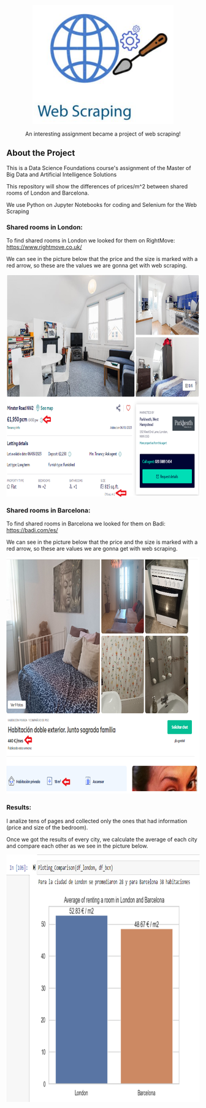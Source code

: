 <!-- PROJECT LOGO -->
<div align="center">
  <a href="https://github.com/ockdavid/Barcelona-vs-London-houses-princing">
    <img src="Pics/Logo_web_scraping.png" alt="Logo" width="366" height="310">
  </a>
  <p align="center">
    An interesting assignment became a project of web scraping!
  </p>
</div>


## About the Project

This is a Data Science Foundations course's assignment of the Master of Big Data and Artificial Intelligence Solutions

This repository will show the differences of prices/m^2 between shared rooms of London and Barcelona.

We use Python on Jupyter Notebooks for coding and Selenium for the Web Scraping

### Shared rooms in London:
To find shared rooms in London we looked for them on RightMove: https://www.rightmove.co.uk/

We can see in the picture below that the price and the size is marked with a red arrow, so these are the values we are gonna get with web scraping.

<div align="center">
  <a href="https://github.com/ockdavid/Barcelona-vs-London-houses-princing">
    <img src="Pics/Shared%20room%20London.png" alt="Logo" width="856" height="580">
  </a>
</div>

<!-- otra manera de poner link: ![alt text](https://github.com/ockdavid/Barcelona-vs-London-houses-princing/blob/main/Pics/Shared%20room%20London.png) -->



### Shared rooms in Barcelona: 
To find shared rooms in Barcelona we looked for them on Badi: https://badi.com/es/

We can see in the picture below that the price and the size is marked with a red arrow, so these are values we are gonna get with web scraping.

<!-- otra manera de poner link: ![alt text](https://github.com/ockdavid/Barcelona-vs-London-houses-princing/blob/main/Pics/Shared%20room%20Barcelona.png)  -->

<div align="center">
  <a href="https://github.com/ockdavid/Barcelona-vs-London-houses-princing">
    <img src="Pics/Shared%20room%20Barcelona.png" alt="Logo" width="849" height="616">
  </a>
</div>

### Results:

I analize tens of pages and collected only the ones that had information (price and size of the bedroom).

Once we got the results of every city, we calculate the average of each city and compare each other as we see in the picture below.

<!-- otra manera de poner link:  ![alt text](https://github.com/ockdavid/Barcelona-vs-London-houses-princing/blob/main/Pics/Results.png) -->

<div align="center">
  <a href="https://github.com/ockdavid/Barcelona-vs-London-houses-princing">
    <img src="Pics/Results.png" alt="Logo" width="919" height="645">
  </a>
</div>
